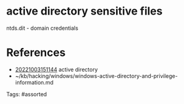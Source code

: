 # active directory  sensitive files
ntds.dit - domain credentials

# References
- [20221003151144](/zet/20221003151144/) active directory 
- ~/kb/hacking/windows/windows-active-directory-and-privilege-information.md

Tags:
    #assorted

